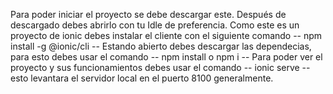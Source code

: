 Para poder iniciar el proyecto se debe descargar este.
Después de descargado debes abrirlo con tu Idle de preferencia.
Como este es un proyecto de ionic debes instalar el cliente con el siguiente comando -- npm install -g @ionic/cli --
Estando abierto debes descargar las dependecias, para esto debes usar el comando -- npm install o npm i --
Para poder ver el proyecto y sus funcionamientos debes usar el comando -- ionic serve -- esto levantara el servidor local en el puerto 8100 generalmente.
